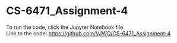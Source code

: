 # CS-6471_Assignment-4

To run the code, click the Jupyter Notebook file.  
Link to the code: https://github.com/VJWQ/CS-6471_Assignment-4
